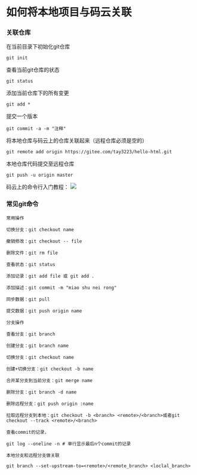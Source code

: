 # 如何将本地项目与码云关联

### 关联仓库

在当前目录下初始化git仓库
```
git init
```

查看当前git仓库的状态
```
git status
```

添加当前仓库下的所有变更
```
git add *
```

提交一个版本
```
git commit -a -m "注释"
```

将本地仓库与码云上的仓库关联起来（远程仓库必须是空的）
```
git remote add origin https://gitee.com/tay3223/hello-html.git
```

本地仓库代码提交至远程仓库
```
git push -u origin master
```

码云上的命令行入门教程：
![](http://img.taycc.com/mweb/15654286093343.jpg)


### 常见git命令

```
常用操作

切换分支：git checkout name

撤销修改：git checkout -- file

删除文件：git rm file

查看状态：git status

添加记录：git add file 或 git add .

添加描述：git commit -m "miao shu nei rong"

同步数据：git pull

提交数据：git push origin name

分支操作

查看分支：git branch

创建分支：git branch name

切换分支：git checkout name

创建+切换分支：git checkout -b name

合并某分支到当前分支：git merge name

删除分支：git branch -d name

删除远程分支：git push origin :name

拉取远程分支到本地：git checkout -b <branch> <remote>/<branch>或者git checkout --track <remote>/<branch>

查看commit的记录，

git log --oneline -n # 单行显示最后n个commit的记录

本地分支和远程分支做关联

git branch --set-upstream-to=<remote>/<remote_branch> <loclal_branch>
```